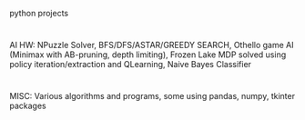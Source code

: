  
python projects
#
AI HW: NPuzzle Solver, BFS/DFS/ASTAR/GREEDY SEARCH, Othello game AI (Minimax with AB-pruning, depth limiting), Frozen Lake MDP solved using policy iteration/extraction and QLearning, Naive Bayes Classifier
#
MISC: Various algorithms and programs, some using pandas, numpy, tkinter packages
#

